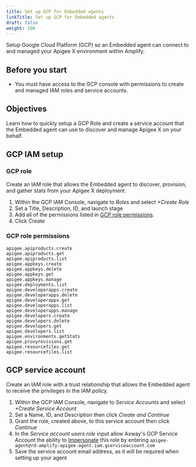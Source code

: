 ```yaml
---
title: Set up GCP for Embedded agents
linkTitle: Set up GCP for Embedded agents
draft: false
weight: 100
---
```

Setup Google Cloud Platform (GCP) so an Embedded agent can connect to and managed your Apigee X environment within Amplify.

## Before you start

* You must have access to the GCP console with permissions to create and managed IAM roles and service accounts.

## Objectives

Learn how to quickly setup a GCP Role and create a service account that the Embedded agent can use to discover and manage Apigee X on your behalf.

## GCP IAM setup

### GCP role

Create an IAM role that allows the Embedded agent to discover, provision, and gather stats from your Apigee X deployment.

1. Within the GCP IAM Console, navigate to *Roles* and select *+Create Role*
2. Set a Title, Description, ID, and launch stage
3. Add all of the permissions listed in [GCP role permissions](#gcp-role-permissions).
4. Click *Create*

### GCP role permissions

```
apigee.apiproducts.create
apigee.apiproducts.get
apigee.apiproducts.list
apigee.appkeys.create
apigee.appkeys.delete
apigee.appkeys.get
apigee.appkeys.manage
apigee.deployments.list
apigee.developerapps.create
apigee.developerapps.delete
apigee.developerapps.get
apigee.developerapps.list
apigee.developerapps.manage
apigee.developers.create
apigee.developers.delete
apigee.developers.get
apigee.developers.list
apigee.environments.getStats
apigee.proxyrevisions.get
apigee.resourcefiles.get
apigee.resourcefiles.list
```

## GCP service account

Create an IAM role with a trust relationship that allows the Embedded agent to receive the privileges in the IAM policy.

1. Within the GCP IAM Console, navigate to *Service Accounts* and select *+Create Service Account*
2. Set a Name, ID, and Description then click *Create and Continue*
3. Grant the role, created above, to this service account then click *Continue*
4. In the *Service account users role* input allow Axway's GCP Service Account the ability to [Impersonate](https://cloud.google.com/docs/authentication/use-service-account-impersonation) this role by entering `apigee-agent@rd-amplify-apigee-agent.iam.gserviceaccount.com`
5. Save the service account email address, as it will be required when setting up your agent